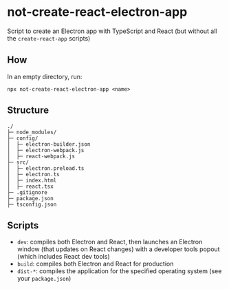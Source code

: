 # not-create-react-electron-app
Script to create an Electron app with TypeScript and React (but without all the `create-react-app` scripts)

## How
In an empty directory, run:

```
npx not-create-react-electron-app <name>
```

## Structure
```
./
├─ node_modules/
├─ config/
│  ├─ electron-builder.json
│  ├─ electron-webpack.js
│  ├─ react-webpack.js
├─ src/
│  ├─ electron.preload.ts
│  ├─ electron.ts
│  ├─ index.html
│  ├─ react.tsx
├─ .gitignore
├─ package.json
├─ tsconfig.json
```

## Scripts
* `dev`: compiles both Electron and React, then launches an Electron window (that updates on React changes) with a developer tools popout (which includes React dev tools)
* `build`: compiles both Electron and React for production
* `dist-*`: compiles the application for the specified operating system (see your `package.json`)